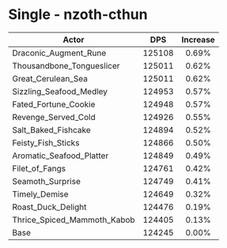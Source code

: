 # Single - nzoth-cthun
| Actor | DPS | Increase |
|---|:---:|:---:|
|Draconic_Augment_Rune|125108|0.69%|
|Thousandbone_Tongueslicer|125011|0.62%|
|Great_Cerulean_Sea|125011|0.62%|
|Sizzling_Seafood_Medley|124953|0.57%|
|Fated_Fortune_Cookie|124948|0.57%|
|Revenge_Served_Cold|124926|0.55%|
|Salt_Baked_Fishcake|124894|0.52%|
|Feisty_Fish_Sticks|124866|0.50%|
|Aromatic_Seafood_Platter|124849|0.49%|
|Filet_of_Fangs|124761|0.42%|
|Seamoth_Surprise|124749|0.41%|
|Timely_Demise|124649|0.32%|
|Roast_Duck_Delight|124476|0.19%|
|Thrice_Spiced_Mammoth_Kabob|124405|0.13%|
|Base|124245|0.00%|
